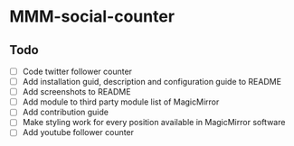 # MMM-social-counter

## Todo
- [ ] Code twitter follower counter
- [ ] Add installation guid, description and configuration guide to README
- [ ] Add screenshots to README
- [ ] Add module to third party module list of MagicMirror
- [ ] Add contribution guide
- [ ] Make styling work for every position available in MagicMirror software
- [ ] Add youtube follower counter
